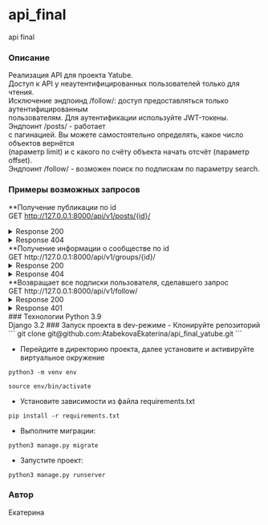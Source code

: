 # api_final
api final
### Описание
Реализация API для проекта Yatube.<br>
Доступ к API у неаутентифицированных пользователей только для чтения.<br>
Исключение эндпоинд /follow/: доступ предоставляться только аутентифицированным<br> пользователям. Для аутентификации используйте JWT-токены. Эндпоинт /posts/ - работает<br>
с пагинацией. Вы можете самостоятельно определять, какое число объектов вернётся<br>
(параметр limit) и с какого по счёту объекта начать отсчёт (параметр offset).<br>
Эндпоинт /follow/ - возможен поиск по подпискам по параметру search.<br>
### Примеры возможных запросов
**Получение публикации по id<br>
GET http://127.0.0.1:8000/api/v1/posts/{id}/<br> 
<details><summary>Response 200</summary> 
{<br>
  "id": 0,<br>
  "author": "string",<br>
  "text": "string",<br>
  "pub_date": "2019-08-24T14:15:22Z",<br>
  "image": "string",<br>
  "group": 0<br>
}
</details>
<details><summary>Response 404</summary> 
{<br>
  "detail": "Страница не найдена."<br>
}
</details>
**Получение информации о сообществе по id<br>
GET http://127.0.0.1:8000/api/v1/groups/{id}/<br>
<details><summary>Response 200</summary>
{<br>
  "id": 0,<br>
  "title": "string",<br>
  "slug": "string",<br>
  "description": "string"<br>
}
</details>
<details><summary>Response 404</summary>
{<br>
  "detail": "Страница не найдена."<br>
}
</details>
**Возвращает все подписки пользователя, сделавшего запрос<br>
GET http://127.0.0.1:8000/api/v1/follow/<br>
<details><summary>Response 200</summary>
{<br>
  "user": "string",<br>
  "following": "string"<br>
}
</details>
<details><summary>Response 401</summary>
{<br>
  "detail": "Учетные данные не были предоставлены."<br>
}
</details>
### Технологии
Python 3.9<br/>
Django 3.2
### Запуск проекта в dev-режиме
- Клонируйте репозиторий
```
git clone git@github.com:AtabekovaEkaterina/api_final_yatube.git
```

- Перейдите в директорию проекта, далее установите и активируйте виртуальное окружение
```
python3 -m venv env
```
```
source env/bin/activate
```
- Установите зависимости из файла requirements.txt
```
pip install -r requirements.txt
```
- Выполните миграции:
```
python3 manage.py migrate
```
- Запустите проект:
```
python3 manage.py runserver
```
### Автор
Екатерина